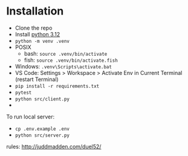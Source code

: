 # Installation
- Clone the repo
- Install [python 3.12](https://www.python.org/downloads/release/python-3128/)
- `python -m venv .venv`
- POSIX
  - bash: `source .venv/bin/activate`
  - fish: `source .venv/bin/activate.fish`
- Windows: `.venv\Scripts\activate.bat`
- VS Code: Settings > Workspace > Activate Env in Current Terminal (restart Terminal)
- `pip install -r requirements.txt`
- `pytest`
- `python src/client.py`
- 
To run local server:
- `cp .env.example .env`
- `python src/server.py`

rules: http://juddmadden.com/duel52/
